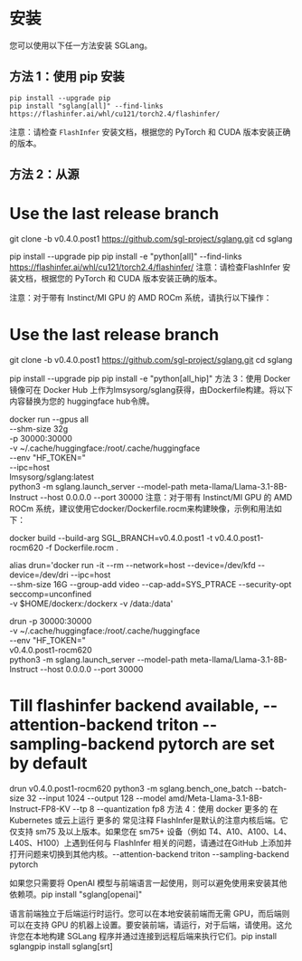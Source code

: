 # 安装

您可以使用以下任一方法安装 SGLang。

## 方法 1：使用 pip 安装

``` shell
pip install --upgrade pip
pip install "sglang[all]" --find-links https://flashinfer.ai/whl/cu121/torch2.4/flashinfer/
``` 

注意：请检查 `FlashInfer` 安装文档，根据您的 PyTorch 和 CUDA 版本安装正确的版本。

## 方法 2：从源
# Use the last release branch
git clone -b v0.4.0.post1 https://github.com/sgl-project/sglang.git
cd sglang

pip install --upgrade pip
pip install -e "python[all]" --find-links https://flashinfer.ai/whl/cu121/torch2.4/flashinfer/
注意：请检查FlashInfer 安装文档，根据您的 PyTorch 和 CUDA 版本安装正确的版本。

注意：对于带有 Instinct/MI GPU 的 AMD ROCm 系统，请执行以下操作：

# Use the last release branch
git clone -b v0.4.0.post1 https://github.com/sgl-project/sglang.git
cd sglang

pip install --upgrade pip
pip install -e "python[all_hip]"
方法 3：使用
Docker 镜像可在 Docker Hub 上作为lmsysorg/sglang获得，由Dockerfile构建。将<secret>以下内容替换为您的 huggingface hub令牌。

docker run --gpus all \
    --shm-size 32g \
    -p 30000:30000 \
    -v ~/.cache/huggingface:/root/.cache/huggingface \
    --env "HF_TOKEN=<secret>" \
    --ipc=host \
    lmsysorg/sglang:latest \
    python3 -m sglang.launch_server --model-path meta-llama/Llama-3.1-8B-Instruct --host 0.0.0.0 --port 30000
注意：对于带有 Instinct/MI GPU 的 AMD ROCm 系统，建议使用它docker/Dockerfile.rocm来构建映像，示例和用法如下：

docker build --build-arg SGL_BRANCH=v0.4.0.post1 -t v0.4.0.post1-rocm620 -f Dockerfile.rocm .

alias drun='docker run -it --rm --network=host --device=/dev/kfd --device=/dev/dri --ipc=host \
    --shm-size 16G --group-add video --cap-add=SYS_PTRACE --security-opt seccomp=unconfined \
    -v $HOME/dockerx:/dockerx -v /data:/data'

drun -p 30000:30000 \
    -v ~/.cache/huggingface:/root/.cache/huggingface \
    --env "HF_TOKEN=<secret>" \
    v0.4.0.post1-rocm620 \
    python3 -m sglang.launch_server --model-path meta-llama/Llama-3.1-8B-Instruct --host 0.0.0.0 --port 30000

# Till flashinfer backend available, --attention-backend triton --sampling-backend pytorch are set by default
drun v0.4.0.post1-rocm620 python3 -m sglang.bench_one_batch --batch-size 32 --input 1024 --output 128 --model amd/Meta-Llama-3.1-8B-Instruct-FP8-KV --tp 8 --quantization fp8
方法 4：使用 docker 
更多的
在 Kubernetes 或云上运行
更多的
常见注释
FlashInfer是默认的注意内核后端。它仅支持 sm75 及以上版本。如果您在 sm75+ 设备（例如 T4、A10、A100、L4、L40S、H100）上遇到任何与 FlashInfer 相关的问题，请通过在GitHub 上添加并打开问题来切换到其他内核。--attention-backend triton --sampling-backend pytorch

如果您只需要将 OpenAI 模型与前端语言一起使用，则可以避免使用来安装其他依赖项。pip install "sglang[openai]"

语言前端独立于后端运行时运行。您可以在本地安装前端而无需 GPU，而后端则可以在支持 GPU 的机器上设置。要安装前端，请运行，对于后端，请使用。这允许您在本地构建 SGLang 程序并通过连接到远程后端来执行它们。pip install sglangpip install sglang[srt]